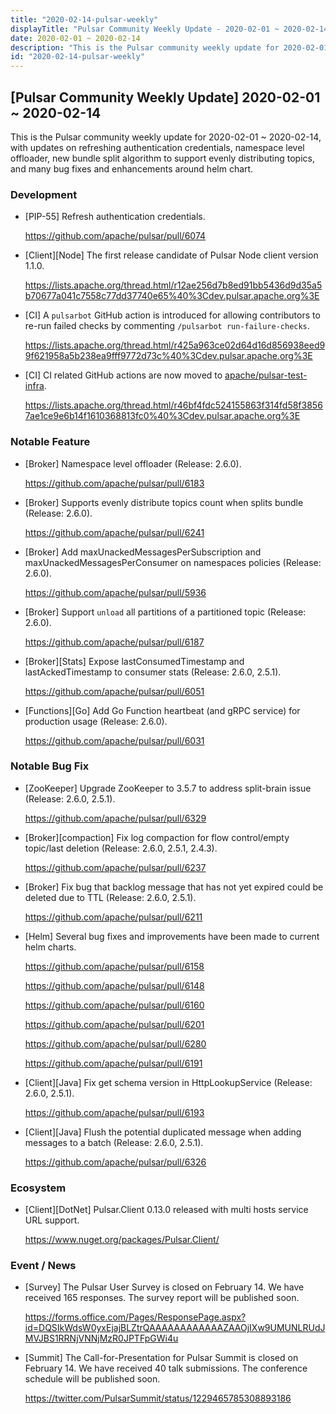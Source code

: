 ```yaml
---
title: "2020-02-14-pulsar-weekly"
displayTitle: "Pulsar Community Weekly Update - 2020-02-01 ~ 2020-02-14"
date: 2020-02-01 ~ 2020-02-14
description: "This is the Pulsar community weekly update for 2020-02-01 ~ 2020-02-14, with updates on refreshing authentication credentials, namespace level offloader, new bundle split algorithm to support evenly distributing topics, and many bug fixes and enhancements around helm chart."
id: "2020-02-14-pulsar-weekly"
---
```


## [Pulsar Community Weekly Update] 2020-02-01 ~ 2020-02-14

This is the Pulsar community weekly update for 2020-02-01 ~ 2020-02-14, with updates on refreshing authentication credentials, namespace level offloader, new bundle split algorithm to support evenly distributing topics, and many bug fixes and enhancements around helm chart.

### Development

- [PIP-55] Refresh authentication credentials.

    https://github.com/apache/pulsar/pull/6074

- [Client][Node] The first release candidate of Pulsar Node client version 1.1.0.

    https://lists.apache.org/thread.html/r12ae256d7b8ed91bb5436d9d35a5b70677a041c7558c77dd37740e65%40%3Cdev.pulsar.apache.org%3E
    
- [CI] A `pulsarbot` GitHub action is introduced for allowing contributors to re-run failed checks by commenting `/pulsarbot run-failure-checks`.

    https://lists.apache.org/thread.html/r425a963ce02d64d16d856938eed99f621958a5b238ea9fff9772d73c%40%3Cdev.pulsar.apache.org%3E
    
- [CI] CI related GitHub actions are now moved to [apache/pulsar-test-infra](https://github.com/apache/pulsar-test-infra).

    https://lists.apache.org/thread.html/r46bf4fdc524155863f314fd58f38567ae1ce9e6b14f1610368813fc0%40%3Cdev.pulsar.apache.org%3E

### Notable Feature

- [Broker] Namespace level offloader (Release: 2.6.0).

    https://github.com/apache/pulsar/pull/6183
    
- [Broker] Supports evenly distribute topics count when splits bundle (Release: 2.6.0).

    https://github.com/apache/pulsar/pull/6241

- [Broker] Add maxUnackedMessagesPerSubscription and maxUnackedMessagesPerConsumer on namespaces policies (Release: 2.6.0).

    https://github.com/apache/pulsar/pull/5936

- [Broker] Support `unload` all partitions of a partitioned topic (Release: 2.6.0).

    https://github.com/apache/pulsar/pull/6187
    
- [Broker][Stats] Expose lastConsumedTimestamp and lastAckedTimestamp to consumer stats (Release: 2.6.0, 2.5.1).

    https://github.com/apache/pulsar/pull/6051
    
- [Functions][Go] Add Go Function heartbeat (and gRPC service) for production usage (Release: 2.6.0).

    https://github.com/apache/pulsar/pull/6031

### Notable Bug Fix

- [ZooKeeper] Upgrade ZooKeeper to 3.5.7 to address split-brain issue (Release: 2.6.0, 2.5.1).

    https://github.com/apache/pulsar/pull/6329

- [Broker][compaction] Fix log compaction for flow control/empty topic/last deletion (Release: 2.6.0, 2.5.1, 2.4.3).

    https://github.com/apache/pulsar/pull/6237
    
- [Broker] Fix bug that backlog message that has not yet expired could be deleted due to TTL (Release: 2.6.0, 2.5.1).

    https://github.com/apache/pulsar/pull/6211

- [Helm] Several bug fixes and improvements have been made to current helm charts.

    https://github.com/apache/pulsar/pull/6158

    https://github.com/apache/pulsar/pull/6148

    https://github.com/apache/pulsar/pull/6160

    https://github.com/apache/pulsar/pull/6201

    https://github.com/apache/pulsar/pull/6280

    https://github.com/apache/pulsar/pull/6191
    
- [Client][Java] Fix get schema version in HttpLookupService (Release: 2.6.0, 2.5.1).

    https://github.com/apache/pulsar/pull/6193
    
- [Client][Java] Flush the potential duplicated message when adding messages to a batch (Release: 2.6.0, 2.5.1).

    https://github.com/apache/pulsar/pull/6326

### Ecosystem

- [Client][DotNet] Pulsar.Client 0.13.0 released with multi hosts service URL support.

    https://www.nuget.org/packages/Pulsar.Client/

### Event / News

- [Survey] The Pulsar User Survey is closed on February 14. We have received 165 responses. The survey report will be published soon.

    https://forms.office.com/Pages/ResponsePage.aspx?id=DQSIkWdsW0yxEjajBLZtrQAAAAAAAAAAAAZAAOjIXw9UMUNLRUdJMVJBS1RRNjVNNjMzR0JPTFpGWi4u
    
- [Summit] The Call-for-Presentation for Pulsar Summit is closed on February 14. We have received 40 talk submissions. The conference schedule will be published soon.

    https://twitter.com/PulsarSummit/status/1229465785308893186